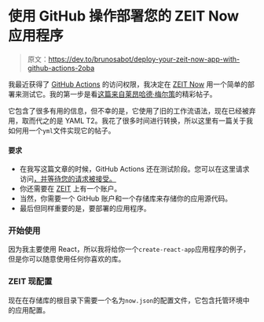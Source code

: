 # 使用 GitHub 操作部署您的 ZEIT Now 应用程序

> 原文：<https://dev.to/brunosabot/deploy-your-zeit-now-app-with-github-actions-2oba>

我最近获得了 [GitHub Actions](https://github.com/features/actions) 的访问权限，我决定在 [ZEIT Now](https://zeit.co/home) 用一个简单的部署来测试它。我的第一步是看[这篇来自](https://medium.com/peerigon/how-to-continuously-deploy-a-cra-using-github-actions-and-zeit-f7bbd3b60da3)[莱昂哈德·梅尔策](https://medium.com/@leomelzer)的精彩帖子。

它包含了很多有用的信息，但不幸的是，它使用了旧的工作流语法，现在已经被弃用，取而代之的是 YAML T2。我花了很多时间进行转换，所以这里有一篇关于我如何用一个`yml`文件实现它的帖子。

#### 要求

*   在我写这篇文章的时候，GitHub Actions 还在测试阶段。您可以在这里请求访问[，并等待您的请求被接受。](https://github.com/features/actions)
*   你还需要在 [ZEIT](https://zeit.co/home) 上有一个账户。
*   当然，你需要一个 GitHub 账户和一个存储库来存储你的应用源代码。
*   最后但同样重要的是，要部署的应用程序。

### 开始使用

因为我主要使用 React，所以我将给你一个`create-react-app`应用程序的例子，但是你可以随意使用任何你喜欢的库。

### ZEIT 现配置

现在在存储库的根目录下需要一个名为`now.json`的配置文件，它包含托管环境中的应用配置。